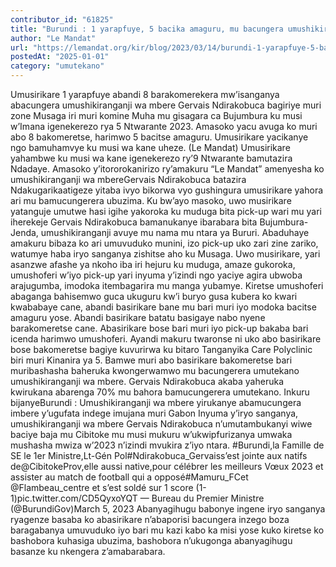 ```yaml
---
contributor_id: "61825"
title: "Burundi : 1 yarapfuye, 5 bacika amaguru, mu bacungera umushikiranganji wa mbere"
author: "Le Mandat"
url: "https://lemandat.org/kir/blog/2023/03/14/burundi-1-yarapfuye-5-bacika-amaguru-mu-bacungera-umushikiranganji-wa-mbere/"
postedAt: "2025-01-01"
category: "umutekano"
---
```


Umusirikare 1 yarapfuye abandi 8 barakomerekera mw’isanganya abacungera umushikiranganji wa mbere Gervais Ndirakobuca bagiriye muri zone Musaga iri muri komine Muha mu gisagara ca Bujumbura ku musi w’Imana igenekerezo rya 5 Ntwarante 2023. Amasoko yacu avuga ko muri abo 8 bakomeretse, harimwo 5 bacitse amaguru. Umusirikare yacikanye ngo bamuhamvye ku musi wa kane uheze. (Le Mandat)
Umusirikare yahambwe ku musi wa kane igenekerezo ry’9 Ntwarante bamutazira Ndadaye. Amasoko y’itororokanirizo ry’amakuru “Le Mandat” amenyesha ko umushikiranganji wa mbereGervais Ndirakobuca batazira Ndakugarikaatigeze yitaba ivyo bikorwa vyo gushingura umusirikare yahora ari mu bamucungerera ubuzima. Ku bw’ayo masoko, uwo musirikare yatanguje umutwe hasi igihe yakoroka ku muduga bita pick-up wari mu yari iherekeje Gervais Ndirakobuca bamanukanye ibarabara bita Bujumbura-Jenda, umushikiranganji avuye mu nama mu ntara ya Bururi. Abaduhaye amakuru bibaza ko ari umuvuduko munini, izo pick-up uko zari zine zariko, watumye haba iryo sanganya zishitse aho ku Musaga. Uwo musirikare, yari asanzwe afashe ya nkoho iba iri hejuru ku muduga, amaze gukoroka, umushoferi w’iyo pick-up yari inyuma y’izindi ngo yaciye agira ubwoba arajugumba, imodoka itembagarira mu manga yubamye. Kiretse umushoferi abaganga bahisemwo guca ukuguru kw’i buryo gusa kubera ko kwari kwababaye cane, abandi basirikare bane mu bari muri iyo modoka bacitse amaguru yose. Abandi basirikare batatu basigaye nabo nyene barakomeretse cane. Abasirikare bose bari muri iyo pick-up bakaba bari icenda harimwo umushoferi.
Ayandi makuru twaronse ni uko abo basirikare bose bakomeretse bagiye kuvurirwa ku bitaro Tanganyika Care Polyclinic biri muri Kinanira ya 5. Bamwe muri abo basirikare bakomeretse bari muribashasha baheruka kwongerwamwo mu bacungerera umutekano umushikiranganji wa mbere. Gervais Ndirakobuca akaba yaheruka kwirukana abarenga 70% mu bahora bamucungerera umutekano.
Inkuru bijanyeBurundi : Umushikiranganji wa mbere yirukanye abamucungera imbere y’ugufata indege imujana muri Gabon
Inyuma y’iryo sanganya, umushikiranganji wa mbere Gervais Ndirakobuca n’umutambukanyi wiwe baciye baja mu Cibitoke mu musi mukuru w’ukwipfurizanya umwaka mushasha mwiza w’2023 n’izindi mvukira z’iyo ntara.
#Burundi,la Famille de SE le 1er Ministre,Lt-Gén Pol#Ndirakobuca_Gervaiss’est jointe aux natifs de@CibitokeProv,elle aussi native,pour célébrer les meilleurs Vœux 2023 et assister au match de football qui a opposé#Mamuru_FCet @Flambeau_centre et s’est soldé sur 1 score (1-1)pic.twitter.com/CD5QyxoYQT
— Bureau du Premier Ministre (@BurundiGov)March 5, 2023
Abanyagihugu babonye ingene iryo sanganya ryagenze basaba ko abasirikare n’abaporisi bacungera inzego boza baragabanya umuvuduko iyo bari mu kazi kabo ka misi yose kuko kiretse ko bashobora kuhasiga ubuzima, bashobora n’ukugonga abanyagihugu basanze ku nkengera z’amabarabara.
